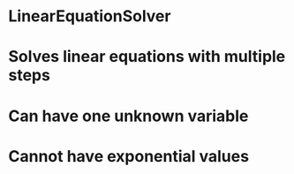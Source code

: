 # LinearEquationSolver

# Solves linear equations with multiple steps
# Can have one unknown variable 
# Cannot have exponential values
